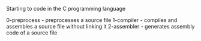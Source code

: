 Starting to code in the C programming language

0-preprocess - preprocesses a source file
1-compiler - compiles and assembles a source file without linking it
2-assembler - generates assembly code of a source file
